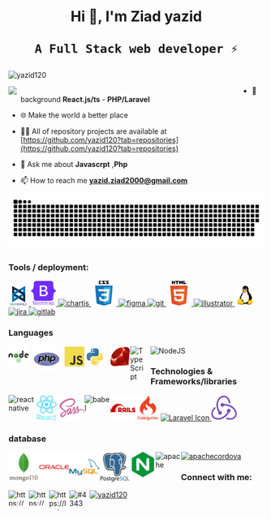 
<h1 align="center">Hi 👋, I'm Ziad yazid

**`A Full Stack web developer ⚡`**
</h1>
<p align="left"> <img src="https://komarev.com/ghpvc/?username=yazid120&label=Profile%20views&color=0e75b6&style=flat" alt="yazid120" /> </p>
<img align="left" width="480" src="https://github-readme-stats-git-masterrstaa-rickstaa.vercel.app/api?username=yazid120&theme=monokai" show_icons=true count_private=true />

- 🌱 background **React.js/ts** - **PHP/Laravel**

- 🌐 Make the world a better place 

- 👨‍💻 All of repository projects are available at [https://github.com/yazid120?tab=repositories](https://github.com/yazid120?tab=repositories)

- 💬 Ask me about <b>Javascrpt</b> ,<b>Php</b>

- 📫 How to reach me **yazid.ziad2000@gmail.com**

<img align="center" src="https://github.com/ShinoKana/ShinoKana/blob/main/github-contribution-grid-snake.svg" width="1000" />


<h3 align="left"> Tools / deployment:</h3>
<p align="left"> 
    <a href="https://backbonejs.org" target="_blank" rel="noreferrer"> 
        <img src="https://raw.githubusercontent.com/devicons/devicon/master/icons/backbonejs/backbonejs-original-wordmark.svg" alt="backbonejs" width="40" height="40"/> 
    </a> 
    <a href="https://getbootstrap.com" target="_blank" rel="noreferrer"> 
        <img src="https://raw.githubusercontent.com/devicons/devicon/master/icons/bootstrap/bootstrap-plain-wordmark.svg" alt="bootstrap" width="50" height="50"/> 
    </a> 
    <a href="https://www.chartjs.org" target="_blank" rel="noreferrer"> 
        <img src="https://www.chartjs.org/media/logo-title.svg" alt="chartjs" width="50" height="50"/> 
    </a> 
    <a href="https://www.w3schools.com/css/" target="_blank" rel="noreferrer"> 
        <img src="https://raw.githubusercontent.com/devicons/devicon/master/icons/css3/css3-original-wordmark.svg" alt="css3" width="50" height="50"/> 
    </a> 
    <a href="https://www.figma.com/" target="_blank" rel="noreferrer"> 
        <img src="https://www.vectorlogo.zone/logos/figma/figma-icon.svg" alt="figma" width="40" height="40"/> 
    </a> 
    <a href="https://git-scm.com/" target="_blank" rel="noreferrer"> 
        <img src="https://www.vectorlogo.zone/logos/git-scm/git-scm-icon.svg" alt="git" width="40" height="40"/> 
    </a> 
    <a href="https://www.w3.org/html/" target="_blank" rel="noreferrer"> 
        <img src="https://raw.githubusercontent.com/devicons/devicon/master/icons/html5/html5-original-wordmark.svg" alt="html5" width="50" height="50"/> 
    </a> 
    <a href="https://www.adobe.com/in/products/illustrator.html" target="_blank" rel="noreferrer"> 
        <img src="https://www.vectorlogo.zone/logos/adobe_illustrator/adobe_illustrator-icon.svg" alt="illustrator" width="40" height="40"/> 
    </a> 
    <a href="https://www.linux.org/" target="_blank" rel="noreferrer"> 
        <img src="https://raw.githubusercontent.com/devicons/devicon/master/icons/linux/linux-original.svg" alt="linux" width="40" height="40"/> 
    </a> 
    <a href="https://www.atlassian.com/software/jira" target="_blank" rel="noreferrer"> 
        <img src="https://www.vectorlogo.zone/logos/atlassian_jira/atlassian_jira-icon.svg" alt="jira" width="40" height="40"/> 
    </a>
    <a href="https://about.gitlab.com/" target="_blank" rel="noreferrer">
        <img src="https://www.vectorlogo.zone/logos/gitlab/gitlab-icon.svg" alt="gitlab" width="40" height="40"/>
    </a>
</p>
 

 <h3 align="left"> Languages</h3>
  <a href="https://nodejs.org" target="_blank" rel="noreferrer"> <img align="left" src="https://raw.githubusercontent.com/devicons/devicon/master/icons/nodejs/nodejs-original-wordmark.svg" alt="nodejs" width="40" height="40" style="padding-right:10px;"/> </a>
  <a href="https://www.php.net" target="_blank" rel="noreferrer"> <img align="left" src="https://raw.githubusercontent.com/devicons/devicon/master/icons/php/php-original.svg" alt="php" width="50" height="50" style="padding-right:10px;"/> </a> <a href="https://developer.mozilla.org/en-US/docs/Web/JavaScript" target="_blank" rel="noreferrer"> <img align="left" src="https://raw.githubusercontent.com/devicons/devicon/master/icons/javascript/javascript-original.svg" alt="javascript" width="40" height="40"/> </a> <a href="https://www.python.org" target="_blank" rel="noreferrer"><img align="left" src="https://raw.githubusercontent.com/devicons/devicon/master/icons/python/python-original.svg" alt="python" width="40" height="40" style="padding-right:10px;" /> </a> 
  <a href="https://www.ruby-lang.org/en/" target="_blank" rel="noreferrer"><img align="left" src="https://raw.githubusercontent.com/devicons/devicon/master/icons/ruby/ruby-original.svg" alt="python" width="40" height="40"/> </a> 
  <img align="left" alt="TypeScript" width="30px" style="padding-right:10px;" src="https://cdn.jsdelivr.net/gh/devicons/devicon/icons/typescript/typescript-plain.svg" />
  <img alt="NodeJS" width="30px" style="padding-right:10px;" src="https://cdn.jsdelivr.net/gh/devicons/devicon/icons/nodejs/nodejs-original.svg" /> </br>
  
<h3 align="left"> Technologies & Frameworks/libraries</h3>
  <a href="https://reactnative.dev/" target="_blank" rel="noreferrer"> <img align="left" src="https://reactnative.dev/img/header_logo.svg" alt="reactnative" width="50" height="50"/> </a>  <a href="https://reactjs.org/" target="_blank" rel="noreferrer"> <img align="left" src="https://raw.githubusercontent.com/devicons/devicon/master/icons/react/react-original-wordmark.svg" alt="react" width="50" height="50"/> </a><a href="https://laravel.com/" target="_blank" rel="noreferrer"> <img src="https://cdn.jsdelivr.net/npm/devicon@2.14.0/icons/laravel/laravel-plain-wordmark.svg" width="50" height="50" alt="Laravel Icon" /> </a> <a href="https://redux.js.org" target="_blank" rel="noreferrer"><img src="https://raw.githubusercontent.com/devicons/devicon/master/icons/redux/redux-original.svg" alt="redux" width="50" height="50"/> </a> <a href="https://sass-lang.com" target="_blank" rel="noreferrer"><img align="left" src="https://raw.githubusercontent.com/devicons/devicon/master/icons/sass/sass-original.svg" alt="sass" width="50" height="50"/> </a> <a href="https://babeljs.io/" target="_blank" rel="noreferrer"> <img align="left" src="https://www.vectorlogo.zone/logos/babeljs/babeljs-icon.svg" alt="babel" width="50" height="50"/> </a> <a href="https://rubyonrails.org/" target="_blank" rel="noreferrer"> <img align="left" src="https://raw.githubusercontent.com/devicons/devicon/master/icons/rails/rails-plain-wordmark.svg" alt="rails" width="50" height="50"/></a><a href="https://codeigniter.com/" target="_blank" rel="noreferrer"> <img align="left" src="https://raw.githubusercontent.com/devicons/devicon/master/icons/codeigniter/codeigniter-plain-wordmark.svg" alt="rails" width="50" height="50"/></a>
  
<h3 align="left"> database</h3>
<a href="https://www.mongodb.com/" target="_blank" rel="noreferrer"> <img align="left" src="https://raw.githubusercontent.com/devicons/devicon/master/icons/mongodb/mongodb-original-wordmark.svg" alt="mongodb" width="60" height="60"/> </a> <a href="https://www.oracle.com/" target="_blank" rel="noreferrer"> <img align="left" src="https://raw.githubusercontent.com/devicons/devicon/master/icons/oracle/oracle-original.svg" alt="oracle" width="60" height="60"/> </a> <a href="https://www.mysql.com/" target="_blank" rel="noreferrer"> <img align="left" src="https://raw.githubusercontent.com/devicons/devicon/master/icons/mysql/mysql-original-wordmark.svg" alt="mysql" width="60" height="60"/> </a> <a href="https://www.postgresql.org/" target="_blank" rel="noreferrer"> <img align="left" src="https://raw.githubusercontent.com/devicons/devicon/master/icons/postgresql/postgresql-original-wordmark.svg" alt="postgresql" width="60" height="60"/> </a> 
<a href="https://www.nginx.com" target="_blank" rel="noreferrer"> <img align="left" src="https://raw.githubusercontent.com/devicons/devicon/master/icons/nginx/nginx-original.svg" alt="nginx" width="50" height="50"/> </a> <a href="https://cordova.apache.org/" target="_blank" rel="noreferrer"> <img src="https://www.vectorlogo.zone/logos/apache_cordova/apache_cordova-icon.svg" alt="apachecordova" width="50" height="50"/> </a> <a href="https://httpd.apache.org/" target="_blank" rel="noreferrer"><img align="left" src="https://www.vectorlogo.zone/logos/apache/apache-icon.svg" alt="apache" width="50" height="50"/> </a>

<h3 align="left">Connect with me:</h3>
<p align="left">
<a href="https://linkedin.com/in/ziad-mouhamed-yazid-802057218/" target="blank"><img align="left"  src="https://raw.githubusercontent.com/rahuldkjain/github-profile-readme-generator/master/src/images/icons/Social/linked-in-alt.svg" alt="https://www.linkedin.com/in/ziad-mouhamed-yazid-802057218/" height="30" width="40" /></a>
<a href="https://instagram.com/yazid.ziad/" target="blank"><img align="left" src="https://raw.githubusercontent.com/rahuldkjain/github-profile-readme-generator/master/src/images/icons/Social/instagram.svg" alt="https://www.instagram.com/yazid.ziad/" height="30" width="40" /></a>
<a href="https://leetcode.com/kevinmak12/" target="blank"><img align="left" src="https://raw.githubusercontent.com/rahuldkjain/github-profile-readme-generator/master/src/images/icons/Social/leet-code.svg" alt="https://leetcode.com/kevinmak12/" height="40" width="40" /></a>
<a href="https://discord.gg/#4343" target="blank"><img align="left" src="https://raw.githubusercontent.com/rahuldkjain/github-profile-readme-generator/master/src/images/icons/Social/discord.svg" alt="#4343" height="50" width="40" /></a>
</p>

<p align="left"> <a href="https://github.com/ryo-ma/github-profile-trophy"><img src="https://github-profile-trophy.vercel.app/?username=yazid120" alt="yazid120" /></a> </p>
